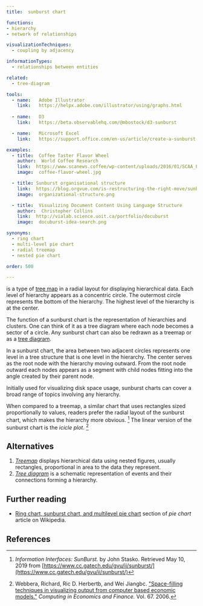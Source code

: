 ```yaml
---
title:  sunburst chart

functions:
- hierarchy
- network of relationships

visualizationTechniques:
  - coupling by adjacency

informationTypes:
  - relationships between entities

related:
  - tree-diagram

tools:
  - name:   Adobe Illustrator
    link:   https://helpx.adobe.com/illustrator/using/graphs.html
    
  - name:   D3
    link:   https://beta.observablehq.com/@mbostock/d3-sunburst

  - name:   Microsoft Excel
    link:   https://support.office.com/en-us/article/create-a-sunburst-chart-in-office-4a127977-62cd-4c11-b8c7-65b84a358e0c

examples:
  - title:  Coffee Taster Flavor Wheel
    author:  World Coffee Research
    link:  https://www.scanews.coffee/wp-content/uploads/2016/01/SCAA_FlavorWheel.01.18.15.jpg
    image:  coffee-flavor-wheel.jpg

  - title: Sunburst organisational structure
    link:  https://blog.orgvue.com/is-restructuring-the-right-move/sunburst-organisational-structure/
    image:  organizational-structure.png

  - title:  Visualizing Document Content Using Language Structure
    author:  Christopher Collins
    link:  http://vialab.science.uoit.ca/portfolio/docuburst
    image:  docuburst-idea-search.png

synonyms:
  - ring chart
  - multi-level pie chart
  - radial treemap
  - nested pie chart

order: 500

---
```


is a type of [tree map](/tree-map) in a radial layout for displaying hierarchical data. Each level of hierarchy appears as a concentric circle. The outermost circle represents the bottom of the hierarchy. The highest level of the hierarchy is at the center. 


<!--more-->
The function of a sunburst chart is the representation of hierarchies and clusters. One can think of it as a tree diagram where each node becomes a sector of a circle. Any sunburst chart can also be redrawn as a treemap or as a [tree diagram](/tree-diagram). 

In a sunburst chart, the area between two adjacent circles represents one level in a tree structure that is one level in the hierarchy. The center serves as the root node with the hierarchy moving outward. From the root node outward each nodes appears as a segment with child nodes fitting into the angle created by their parent node.
 
Initially used for visualizing disk space usage, sunburst charts can cover a broad range of topics involving any hierarchy.
 
When compared to a treemap, a similar chart that uses rectangles sized proportionally to values, readers prefer the radial layout of the sunburst chart, which makes the hierarchy more obvious. [^stasko] The linear version of the sunburst chart is the *icicle plot*. [^herbert]

## Alternatives
1. [*Treemap*](/tree-map) displays hierarchical data using nested figures, usually rectangles, proportional in area to the data they represent.
2. [*Tree diagram*](/tree-diagram) is a schematic representation of events and their connections forming a hierarchy.



## Further reading
- [Ring chart, sunburst chart, and multilevel pie chart](https://en.wikipedia.org/wiki/Pie_chart#Ring) section of *pie chart*   article on Wikipedia.

## References
[^stasko]: *Information Interfaces: SunBurst.* by John Stasko. Retrieved May 10, 2019 from [https://www.cc.gatech.edu/gvu/ii/sunburst/](https://www.cc.gatech.edu/gvu/ii/sunburst/)
[^herbert]: Webbera, Richard, Ric D. Herbertb, and Wei Jiangbc. ["Space-filling techniques in visualizing output from computer based economic models."](https://www.academia.edu/25926410/Space-filling_Techniques_in_Visualizing_Output_from_Computer_Based_Economic_Models) *Computing in Economics and Finance.* Vol. 67. 2006.

